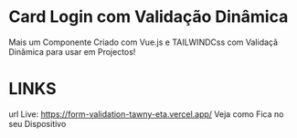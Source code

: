 # Card Login com Validação Dinâmica

Mais um Componente Criado com Vue.js e TAILWINDCss com Validaçã Dinâmica para usar em Projectos!

# LINKS
url Live: https://form-validation-tawny-eta.vercel.app/
Veja como Fica no seu Dispositivo
